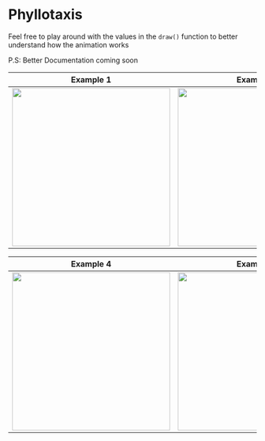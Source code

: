 # Phyllotaxis

Feel free to play around with the values in the `draw()` function to better understand how the animation works

P.S: Better Documentation coming soon


| Example 1    |  Example 2   |  Example 3   |
|--------------|--------------|--------------|
| <img src="https://user-images.githubusercontent.com/49038614/186768647-4f25475f-0a4b-4d7e-9562-dd65b5cd9589.PNG" width="320" /> | <img src="https://user-images.githubusercontent.com/49038614/186768668-4df9ceaa-41d8-4927-8f13-5c18c3ff4390.PNG" width="320" /> | <img src="https://user-images.githubusercontent.com/49038614/186768678-93ce1043-8831-4301-9afe-d2439b2f6d3f.PNG" width="320" />

| Example 4    |  Example 5   |  Example 6   |
|--------------|--------------|--------------|
| <img src="https://user-images.githubusercontent.com/49038614/186768689-57760199-ab49-4087-8af6-7bfe2b877aa5.PNG" width="320" /> | <img src="https://user-images.githubusercontent.com/49038614/186768695-748706d2-0006-45bc-bc4b-e758a24f2f1e.PNG" width="320" /> | <img src="https://user-images.githubusercontent.com/49038614/186768703-a46b9c0f-d677-4c6d-9afa-d0aaae82d0a2.PNG" width="320" />

